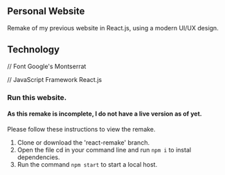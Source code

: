 ## Personal Website

Remake of my previous website in React.js, using a modern UI/UX design.

## Technology

// Font
Google's Montserrat

// JavaScript Framework
React.js

### Run this website.
#### As this remake is incomplete, I do not have a live version as of yet.

Please follow these instructions to view the remake.

1. Clone or download the 'react-remake' branch.
2. Open the file cd in your command line and run `npm i` to instal dependencies.
3. Run the command `npm start` to start a local host.

